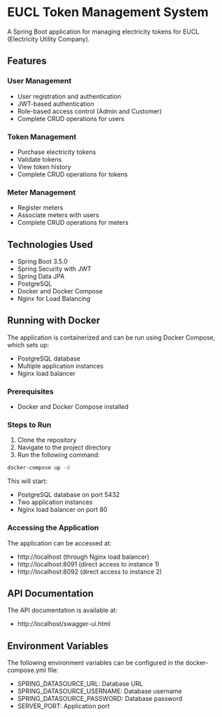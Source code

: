 # EUCL Token Management System

A Spring Boot application for managing electricity tokens for EUCL (Electricity Utility Company).

## Features

### User Management
- User registration and authentication
- JWT-based authentication
- Role-based access control (Admin and Customer)
- Complete CRUD operations for users

### Token Management
- Purchase electricity tokens
- Validate tokens
- View token history
- Complete CRUD operations for tokens

### Meter Management
- Register meters
- Associate meters with users
- Complete CRUD operations for meters

## Technologies Used

- Spring Boot 3.5.0
- Spring Security with JWT
- Spring Data JPA
- PostgreSQL
- Docker and Docker Compose
- Nginx for Load Balancing

## Running with Docker

The application is containerized and can be run using Docker Compose, which sets up:
- PostgreSQL database
- Multiple application instances
- Nginx load balancer

### Prerequisites

- Docker and Docker Compose installed

### Steps to Run

1. Clone the repository
2. Navigate to the project directory
3. Run the following command:

```bash
docker-compose up -d
```

This will start:
- PostgreSQL database on port 5432
- Two application instances
- Nginx load balancer on port 80

### Accessing the Application

The application can be accessed at:
- http://localhost (through Nginx load balancer)
- http://localhost:8091 (direct access to instance 1)
- http://localhost:8092 (direct access to instance 2)

## API Documentation

The API documentation is available at:
- http://localhost/swagger-ui.html

## Environment Variables

The following environment variables can be configured in the docker-compose.yml file:
- SPRING_DATASOURCE_URL: Database URL
- SPRING_DATASOURCE_USERNAME: Database username
- SPRING_DATASOURCE_PASSWORD: Database password
- SERVER_PORT: Application port